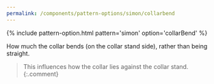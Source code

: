 ```yaml
---
permalink: /components/pattern-options/simon/collarbend
---
```

{% include pattern-option.html pattern='simon' option='collarBend' %}

How much the collar bends (on the collar stand side), rather than being straight.

> This influences how the collar lies against the collar stand.
{:.comment}
